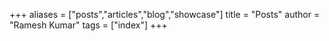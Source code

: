 +++
aliases = ["posts","articles","blog","showcase"]
title = "Posts"
author = "Ramesh Kumar"
tags = ["index"]
+++
